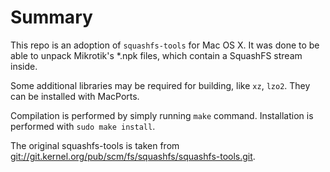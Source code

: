 Summary
=======

This repo is an adoption of `squashfs-tools` for Mac OS X. It was done to be able to unpack Mikrotik's *.npk files, which contain a SquashFS stream inside.

Some additional libraries may be required for building, like `xz`, `lzo2`. They can be installed with MacPorts.

Compilation is performed by simply running `make` command. Installation is performed with `sudo make install`.

The original squashfs-tools is taken from [git://git.kernel.org/pub/scm/fs/squashfs/squashfs-tools.git](git://git.kernel.org/pub/scm/fs/squashfs/squashfs-tools.git). 
